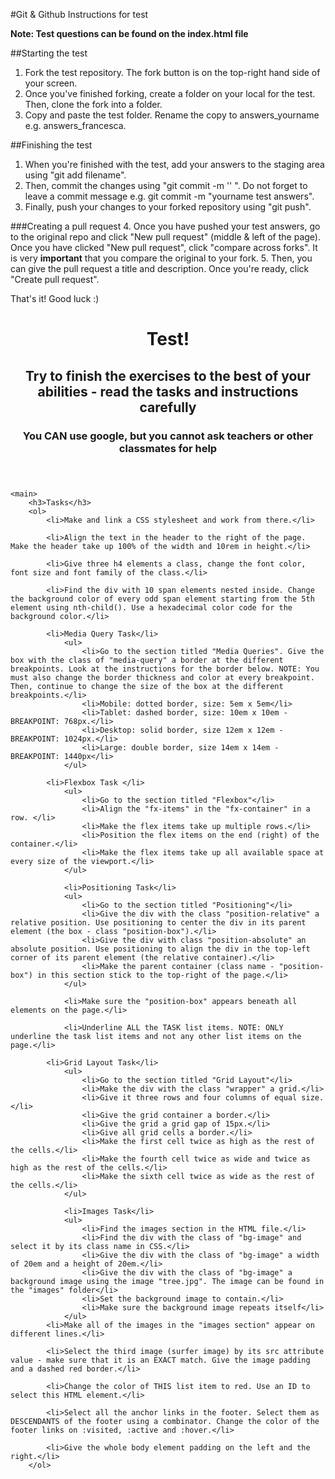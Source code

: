 #Git & Github Instructions for test

**Note: Test questions can be found on the index.html file**

##Starting the test
1. Fork the test repository. The fork button is on the top-right hand side of your screen. 
2. Once you've finished forking, create a folder on your local for the test. Then, clone the fork into a folder. 
3. Copy and paste the test folder. Rename the copy to answers_yourname e.g. answers_francesca. 


##Finishing the test
1. When you're finished with the test, add your answers to the staging area using "git add filename". 
2. Then, commit the changes using "git commit -m '' ". Do not forget to leave a commit message e.g. git commit -m "yourname test answers". 
3. Finally, push your changes to your forked repository using "git push".

###Creating a pull request
4. Once you have pushed your test answers, go to the original repo and click "New pull request" (middle & left of the page). Once you have clicked "New pull request", click "compare across forks". It is very **important** that you compare the original to your fork. 
5. Then, you can give the pull request a title and description. Once you're ready, click "Create pull request". 

That's it! Good luck :)


 <header>
        <h1>Test!</h1>
        <h2>Try to finish the exercises to the best of your abilities - read the tasks and instructions carefully</h2>
        <h3>You CAN use google, but you cannot ask teachers or other classmates for help</h3>
    </header>

    <main>
        <h3>Tasks</h3>
        <ol>
            <li>Make and link a CSS stylesheet and work from there.</li>

            <li>Align the text in the header to the right of the page. Make the header take up 100% of the width and 10rem in height.</li>

            <li>Give three h4 elements a class, change the font color, font size and font family of the class.</li>
           
            <li>Find the div with 10 span elements nested inside. Change the background color of every odd span element starting from the 5th element using nth-child(). Use a hexadecimal color code for the background color.</li>
           
            <li>Media Query Task</li>
                <ul>
                    <li>Go to the section titled "Media Queries". Give the box with the class of "media-query" a border at the different breakpoints. Look at the instructions for the border below. NOTE: You must also change the border thickness and color at every breakpoint. Then, continue to change the size of the box at the different breakpoints.</li> 
                    <li>Mobile: dotted border, size: 5em x 5em</li>
                    <li>Tablet: dashed border, size: 10em x 10em - BREAKPOINT: 768px.</li>
                    <li>Desktop: solid border, size 12em x 12em - BREAKPOINT: 1024px.</li>
                    <li>Large: double border, size 14em x 14em - BREAKPOINT: 1440px</li>
                </ul>

            <li>Flexbox Task </li>
                <ul>
                    <li>Go to the section titled "Flexbox"</li>
                    <li>Align the "fx-items" in the "fx-container" in a row. </li>
                    <li>Make the flex items take up multiple rows.</li>
                    <li>Position the flex items on the end (right) of the container.</li> 
                    <li>Make the flex items take up all available space at every size of the viewport.</li>
                </ul>  

                <li>Positioning Task</li>
                <ul>
                    <li>Go to the section titled "Positioning"</li>
                    <li>Give the div with the class "position-relative" a relative position. Use positioning to center the div in its parent element (the box - class "position-box").</li>
                    <li>Give the div with class "position-absolute" an absolute position. Use positioning to align the div in the top-left corner of its parent element (the relative container).</li>
                    <li>Make the parent container (class name - "position-box") in this section stick to the top-right of the page.</li>
                </ul>

                <li>Make sure the "position-box" appears beneath all elements on the page.</li>

                <li>Underline ALL the TASK list items. NOTE: ONLY underline the task list items and not any other list items on the page.</li>
        
            <li>Grid Layout Task</li>
                <ul>
                    <li>Go to the section titled "Grid Layout"</li>
                    <li>Make the div with the class "wrapper" a grid.</li>
                    <li>Give it three rows and four columns of equal size.</li> 
                    <li>Give the grid container a border.</li>
                    <li>Give the grid a grid gap of 15px.</li>
                    <li>Give all grid cells a border.</li>
                    <li>Make the first cell twice as high as the rest of the cells.</li>
                    <li>Make the fourth cell twice as wide and twice as high as the rest of the cells.</li>
                    <li>Make the sixth cell twice as wide as the rest of the cells.</li>
                </ul>

                <li>Images Task</li>
                <ul>
                    <li>Find the images section in the HTML file.</li>
                    <li>Find the div with the class of "bg-image" and select it by its class name in CSS.</li>
                    <li>Give the div with the class of "bg-image" a width of 20em and a height of 20em.</li>
                    <li>Give the div with the class of "bg-image" a background image using the image "tree.jpg". The image can be found in the "images" folder</li>
                    <li>Set the background image to contain.</li>
                    <li>Make sure the background image repeats itself</li>
                </ul>
            <li>Make all of the images in the "images section" appear on different lines.</li>
            
            <li>Select the third image (surfer image) by its src attribute value - make sure that it is an EXACT match. Give the image padding and a dashed red border.</li>
            
            <li>Change the color of THIS list item to red. Use an ID to select this HTML element.</li>

            <li>Select all the anchor links in the footer. Select them as DESCENDANTS of the footer using a combinator. Change the color of the footer links on :visited, :active and :hover.</li>

            <li>Give the whole body element padding on the left and the right.</li>
        </ol>
